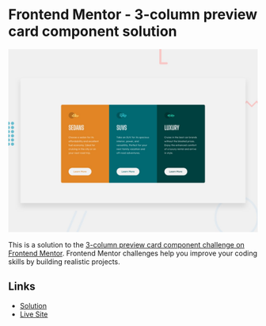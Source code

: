 # Frontend Mentor - 3-column preview card component solution
![Design preview for the NFT preview card component coding challenge](./design/desktop-preview.jpg)

This is a solution to the [3-column preview card component challenge on Frontend Mentor](https://www.frontendmentor.io/challenges/3column-preview-card-component-pH92eAR2-). Frontend Mentor challenges help you improve your coding skills by building realistic projects. 

## Links

- [Solution](https://www.frontendmentor.io/solutions/nft-preview-scss-and-horizontal-media-query-ryjOJM4Uc)
- [Live Site](https://lucianodlima.github.io/FrontendMentor-3-column-preview-card/)
